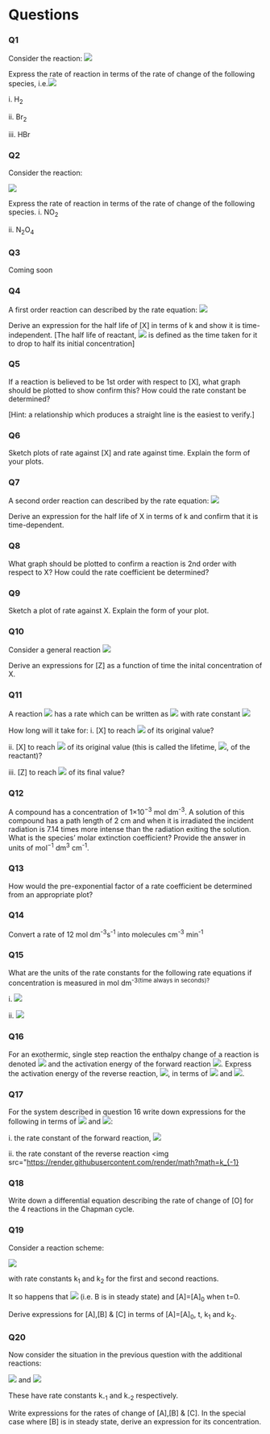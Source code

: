 # Questions 

### Q1 
Consider the reaction:
<img src="https://render.githubusercontent.com/render/math?math=\displaystyle H_2 %2B\ Br_2 \rightarrow 2HBr">

Express the rate of reaction in terms of the rate of change of the following species, 
i.e.<img src="https://render.githubusercontent.com/render/math?math=\displaystyle \frac{d[X]}{dt}">

i. H<sub>2<sub>

ii. Br<sub>2<sub>

iii. HBr

 
### Q2
Consider the reaction:

<img src="https://render.githubusercontent.com/render/math?math=\displaystyle 2NO_2 \rightarrow N_2O_4">

Express the rate of reaction in terms of the rate of change of the following species. 
i. NO<sub>2<sub>

ii. N<sub>2</sub>O<sub>4</sub>


### Q3

Coming soon

### Q4
A first order reaction can described by the rate equation:
<img src="https://render.githubusercontent.com/render/math?math=\displaystyle rate=k[X] ">

Derive an expression for the half life of [X] in terms of k and show it is time-independent.
[The half life of reactant, <img src="https://render.githubusercontent.com/render/math?math=\displaystyle t_{\frac{1}{2}}"> is defined as the time taken for it to drop to half its initial concentration] 
 
### Q5
If a reaction is believed to be 1st order with respect to [X], what graph should be plotted to show confirm this?  How could the rate constant be determined? 

[Hint: a relationship which produces a straight line is the easiest to verify.]


### Q6 
Sketch plots of rate against [X] and rate against time. Explain the form of your plots. 

### Q7 
A second order reaction can described by the rate equation:
<img src="https://render.githubusercontent.com/render/math?math=\displaystyle rate=k[X]^2 ">

Derive an expression for the half life of X in terms of k and confirm that it is time-dependent.
 
### Q8
What graph should be plotted to confirm a reaction is 2nd order with respect to X? How could the rate coefficient be determined? 

### Q9
Sketch a plot of rate against X. Explain the form of your plot. 

### Q10
Consider a general reaction <img src="https://render.githubusercontent.com/render/math?math=\displaystyle X %2B\ X \rightarrow Z">

Derive an expressions for [Z] as a function of time the inital concentration of X.
 
### Q11
A reaction <img src="https://render.githubusercontent.com/render/math?math=\displaystyle X \rightarrow Z"> has a rate which can be written as <img src="https://render.githubusercontent.com/render/math?math=\displaystyle rate = k[X]"> with rate constant <img src="https://render.githubusercontent.com/render/math?math=\displaystyle k = 3.2 \times 10^{-3} s^{-1}">

How long will it take for:
i. [X] to reach <img src="https://render.githubusercontent.com/render/math?math=\frac{1}{16}"> of its original value?

ii. [X] to reach <img src="https://render.githubusercontent.com/render/math?math=\frac{1}{e}"> of its original value (this is called the lifetime, <img src="https://render.githubusercontent.com/render/math?math=\tau">, of the reactant)?

iii. [Z] to reach <img src="https://render.githubusercontent.com/render/math?math=\frac{3}{4}"> of its final value?


### Q12

A compound has a concentration of 1×10<sup>−3</sup> mol dm<sup>-3</sup>. A solution of this compound has a path length of 2 cm and when it is irradiated the incident radiation is 7.14 times more intense than the radiation exiting the solution. What is the species’ molar extinction coefficient? Provide the answer in units of mol<sup>−1</sup> dm<sup>3</sup> cm<sup>-1</sup>. 


### Q13
How would the pre-exponential factor of a rate coefficient be determined from an appropriate plot?
 
### Q14 
Convert a rate of  12 mol dm<sup>-3</sup>s<sup>-1</sup> into molecules cm<sup>-3</sup> min<sup>-1</sup>
 
### Q15 
What are the units of the rate constants for the following rate equations if concentration is measured in mol dm<sup>-3(time always in seconds)?

i. <img src="https://render.githubusercontent.com/render/math?math=rate=k[A][B]^2">

ii. <img src="https://render.githubusercontent.com/render/math?math=rate=k[A]^2[B]^{\frac{5}{2}}">


### Q16
For an exothermic, single step reaction the enthalpy change of a reaction is denoted <img src="https://render.githubusercontent.com/render/math?math=\Delta H"> and the activation energy of the forward reaction <img src="https://render.githubusercontent.com/render/math?math=E_{a1}">. Express the activation energy of the reverse reaction, <img src="https://render.githubusercontent.com/render/math?math=E_{a-1}">, in terms of <img src="https://render.githubusercontent.com/render/math?math=\Delta H"> and <img src="https://render.githubusercontent.com/render/math?math=E_{a1}">.
 
### Q17
For the system described in question 16 write down expressions for the following in terms of <img src="https://render.githubusercontent.com/render/math?math=E_{a1}"> and <img src="https://render.githubusercontent.com/render/math?math=\Delta H">:

i. the rate constant of the forward reaction, <img src="https://render.githubusercontent.com/render/math?math=k_{1}">

ii. the rate constant of the reverse reaction <img src="https://render.githubusercontent.com/render/math?math=k_{-1}


### Q18
Write down a differential equation describing the rate of change of [O] for the 4 reactions in the Chapman cycle. 
 
### Q19
Consider a reaction scheme:

<img src="https://render.githubusercontent.com/render/math?math=A \rightarrow B \rightarrow C"> 

with rate constants k<sub>1</sub> and k<sub>2</sub> for the first and second reactions. 

It so happens that <img src="https://render.githubusercontent.com/render/math?math=k_2 \gg k_1"> (i.e. B is in steady state) and [A]=[A]<sub>0</sub> when t=0.

Derive expressions for [A],[B] & [C] in terms of [A]=[A]<sub>0</sub>, t, k<sub>1</sub> and k<sub>2</sub>. 
 
### Q20
Now consider the situation in the previous question with the additional reactions: 

<img src="https://render.githubusercontent.com/render/math?math=B \rightarrow A"> and <img src="https://render.githubusercontent.com/render/math?math=C \rightarrow B">

These have rate constants k<sub>-1</sub> and k<sub>-2</sub> respectively. 

Write expressions for the rates of change of [A],[B] & [C]. In the special case where [B] is in steady state, derive an expression for its concentration. 



